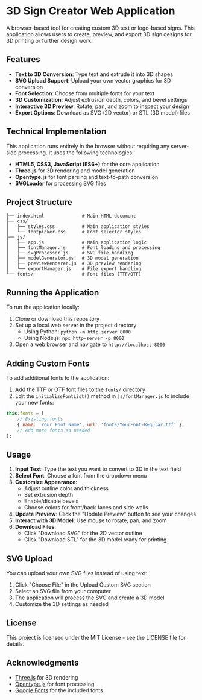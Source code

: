# 3D Sign Creator Web Application

A browser-based tool for creating custom 3D text or logo-based signs. This application allows users to create, preview, and export 3D sign designs for 3D printing or further design work.

## Features

- **Text to 3D Conversion**: Type text and extrude it into 3D shapes
- **SVG Upload Support**: Upload your own vector graphics for 3D conversion
- **Font Selection**: Choose from multiple fonts for your text
- **3D Customization**: Adjust extrusion depth, colors, and bevel settings
- **Interactive 3D Preview**: Rotate, pan, and zoom to inspect your design
- **Export Options**: Download as SVG (2D vector) or STL (3D model) files

## Technical Implementation

This application runs entirely in the browser without requiring any server-side processing. It uses the following technologies:

- **HTML5, CSS3, JavaScript (ES6+)** for the core application
- **Three.js** for 3D rendering and model generation
- **Opentype.js** for font parsing and text-to-path conversion
- **SVGLoader** for processing SVG files

## Project Structure

```
├── index.html              # Main HTML document
├── css/
│   ├── styles.css          # Main application styles
│   └── fontpicker.css      # Font selector styles
├── js/
│   ├── app.js              # Main application logic
│   ├── fontManager.js      # Font loading and processing
│   ├── svgProcessor.js     # SVG file handling
│   ├── modelGenerator.js   # 3D model generation
│   ├── previewRenderer.js  # 3D preview rendering
│   └── exportManager.js    # File export handling
└── fonts/                  # Font files (TTF/OTF)
```

## Running the Application

To run the application locally:

1. Clone or download this repository
2. Set up a local web server in the project directory
   - Using Python: `python -m http.server 8000`
   - Using Node.js: `npx http-server -p 8000`
3. Open a web browser and navigate to `http://localhost:8000`

## Adding Custom Fonts

To add additional fonts to the application:

1. Add the TTF or OTF font files to the `fonts/` directory
2. Edit the `initializeFontList()` method in `js/fontManager.js` to include your new fonts:

```javascript
this.fonts = [
    // Existing fonts
    { name: 'Your Font Name', url: 'fonts/YourFont-Regular.ttf' },
    // Add more fonts as needed
];
```

## Usage

1. **Input Text**: Type the text you want to convert to 3D in the text field
2. **Select Font**: Choose a font from the dropdown menu
3. **Customize Appearance**:
   - Adjust outline color and thickness
   - Set extrusion depth
   - Enable/disable bevels
   - Choose colors for front/back faces and side walls
4. **Update Preview**: Click the "Update Preview" button to see your changes
5. **Interact with 3D Model**: Use mouse to rotate, pan, and zoom
6. **Download Files**:
   - Click "Download SVG" for the 2D vector outline
   - Click "Download STL" for the 3D model ready for printing

## SVG Upload

You can upload your own SVG files instead of using text:

1. Click "Choose File" in the Upload Custom SVG section
2. Select an SVG file from your computer
3. The application will process the SVG and create a 3D model
4. Customize the 3D settings as needed

## License

This project is licensed under the MIT License - see the LICENSE file for details.

## Acknowledgments

- [Three.js](https://threejs.org/) for 3D rendering
- [Opentype.js](https://opentype.js.org/) for font processing
- [Google Fonts](https://fonts.google.com/) for the included fonts